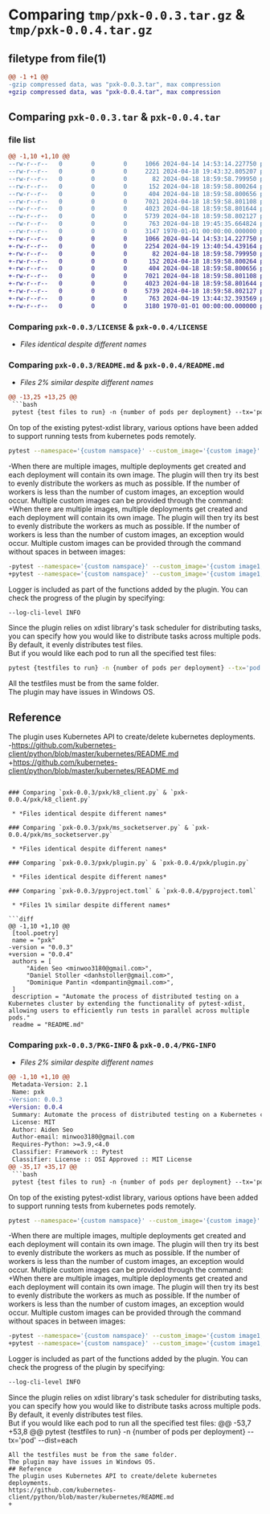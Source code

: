 # Comparing `tmp/pxk-0.0.3.tar.gz` & `tmp/pxk-0.0.4.tar.gz`

## filetype from file(1)

```diff
@@ -1 +1 @@
-gzip compressed data, was "pxk-0.0.3.tar", max compression
+gzip compressed data, was "pxk-0.0.4.tar", max compression
```

## Comparing `pxk-0.0.3.tar` & `pxk-0.0.4.tar`

### file list

```diff
@@ -1,10 +1,10 @@
--rw-r--r--   0        0        0     1066 2024-04-14 14:53:14.227750 pxk-0.0.3/LICENSE
--rw-r--r--   0        0        0     2221 2024-04-18 19:43:32.805207 pxk-0.0.3/README.md
--rw-r--r--   0        0        0       82 2024-04-18 18:59:58.799950 pxk-0.0.3/pxk/Constants.py
--rw-r--r--   0        0        0      152 2024-04-18 18:59:58.800264 pxk-0.0.3/pxk/__init__.py
--rw-r--r--   0        0        0      404 2024-04-18 18:59:58.800656 pxk-0.0.3/pxk/conftest.py
--rw-r--r--   0        0        0     7021 2024-04-18 18:59:58.801108 pxk-0.0.3/pxk/k8_client.py
--rw-r--r--   0        0        0     4023 2024-04-18 18:59:58.801644 pxk-0.0.3/pxk/ms_socketserver.py
--rw-r--r--   0        0        0     5739 2024-04-18 18:59:58.802127 pxk-0.0.3/pxk/plugin.py
--rw-r--r--   0        0        0      763 2024-04-18 19:45:35.664824 pxk-0.0.3/pyproject.toml
--rw-r--r--   0        0        0     3147 1970-01-01 00:00:00.000000 pxk-0.0.3/PKG-INFO
+-rw-r--r--   0        0        0     1066 2024-04-14 14:53:14.227750 pxk-0.0.4/LICENSE
+-rw-r--r--   0        0        0     2254 2024-04-19 13:40:54.439164 pxk-0.0.4/README.md
+-rw-r--r--   0        0        0       82 2024-04-18 18:59:58.799950 pxk-0.0.4/pxk/Constants.py
+-rw-r--r--   0        0        0      152 2024-04-18 18:59:58.800264 pxk-0.0.4/pxk/__init__.py
+-rw-r--r--   0        0        0      404 2024-04-18 18:59:58.800656 pxk-0.0.4/pxk/conftest.py
+-rw-r--r--   0        0        0     7021 2024-04-18 18:59:58.801108 pxk-0.0.4/pxk/k8_client.py
+-rw-r--r--   0        0        0     4023 2024-04-18 18:59:58.801644 pxk-0.0.4/pxk/ms_socketserver.py
+-rw-r--r--   0        0        0     5739 2024-04-18 18:59:58.802127 pxk-0.0.4/pxk/plugin.py
+-rw-r--r--   0        0        0      763 2024-04-19 13:44:32.393569 pxk-0.0.4/pyproject.toml
+-rw-r--r--   0        0        0     3180 1970-01-01 00:00:00.000000 pxk-0.0.4/PKG-INFO
```

### Comparing `pxk-0.0.3/LICENSE` & `pxk-0.0.4/LICENSE`

 * *Files identical despite different names*

### Comparing `pxk-0.0.3/README.md` & `pxk-0.0.4/README.md`

 * *Files 2% similar despite different names*

```diff
@@ -13,25 +13,25 @@
 ```bash
 pytest {test files to run} -n {number of pods per deployment} --tx='pod'
 ```
 On top of the existing pytest-xdist library, various options have been added to support running tests from kubernetes pods remotely.
 ```bash
 pytest --namespace='{custom namspace}' --custom_image='{custom image}' {test files to run} -n {number of pods per deployment} --tx='pod'
 ```
-When there are multiple images, multiple deployments get created and each deployment will contain its own image. The plugin will then try its best to evenly distribute the workers as much as possible. If the number of workers is less than the number of custom images, an exception would occur. Multiple custom images can be provided through the command:
+When there are multiple images, multiple deployments get created and each deployment will contain its own image. The plugin will then try its best to evenly distribute the workers as much as possible. If the number of workers is less than the number of custom images, an exception would occur. Multiple custom images can be provided through the command without spaces in between images:
 ```bash
-pytest --namespace='{custom namspace}' --custom_image='{custom image1, custom image1}' {test files to run} -n {number of pods per deployment} --tx='pod'
+pytest --namespace='{custom namspace}' --custom_image='{custom image1,custom image2}' {test files to run} -n {number of pods per deployment} --tx='pod'
 ```
 Logger is included as part of the functions added by the plugin. You can check the progress of the plugin by specifying:
 ```bash
 --log-cli-level INFO
 ```  
 Since the plugin relies on xdist library's task scheduler for distributing tasks, you can specify how you would like to distribute tasks across multiple pods. By default, it evenly distributes test files.  
 But if you would like each pod to run all the specified test files:
 ```bash
 pytest {testfiles to run} -n {number of pods per deployment} --tx='pod' --dist=each
 ```
 All the testfiles must be from the same folder.  
 The plugin may have issues in Windows OS.
 ## Reference
 The plugin uses Kubernetes API to create/delete kubernetes deployments.  
-https://github.com/kubernetes-client/python/blob/master/kubernetes/README.md
+https://github.com/kubernetes-client/python/blob/master/kubernetes/README.md
```

### Comparing `pxk-0.0.3/pxk/k8_client.py` & `pxk-0.0.4/pxk/k8_client.py`

 * *Files identical despite different names*

### Comparing `pxk-0.0.3/pxk/ms_socketserver.py` & `pxk-0.0.4/pxk/ms_socketserver.py`

 * *Files identical despite different names*

### Comparing `pxk-0.0.3/pxk/plugin.py` & `pxk-0.0.4/pxk/plugin.py`

 * *Files identical despite different names*

### Comparing `pxk-0.0.3/pyproject.toml` & `pxk-0.0.4/pyproject.toml`

 * *Files 1% similar despite different names*

```diff
@@ -1,10 +1,10 @@
 [tool.poetry]
 name = "pxk"
-version = "0.0.3"
+version = "0.0.4"
 authors = [
     "Aiden Seo <minwoo3180@gmail.com>", 
     "Daniel Stoller <danhstoller@gmail.com>", 
     "Dominique Pantin <dompantin@gmail.com>",
 ]
 description = "Automate the process of distributed testing on a Kubernetes cluster by extending the functionality of pytest-xdist, allowing users to efficiently run tests in parallel across multiple pods."
 readme = "README.md"
```

### Comparing `pxk-0.0.3/PKG-INFO` & `pxk-0.0.4/PKG-INFO`

 * *Files 2% similar despite different names*

```diff
@@ -1,10 +1,10 @@
 Metadata-Version: 2.1
 Name: pxk
-Version: 0.0.3
+Version: 0.0.4
 Summary: Automate the process of distributed testing on a Kubernetes cluster by extending the functionality of pytest-xdist, allowing users to efficiently run tests in parallel across multiple pods.
 License: MIT
 Author: Aiden Seo
 Author-email: minwoo3180@gmail.com
 Requires-Python: >=3.9,<4.0
 Classifier: Framework :: Pytest
 Classifier: License :: OSI Approved :: MIT License
@@ -35,17 +35,17 @@
 ```bash
 pytest {test files to run} -n {number of pods per deployment} --tx='pod'
 ```
 On top of the existing pytest-xdist library, various options have been added to support running tests from kubernetes pods remotely.
 ```bash
 pytest --namespace='{custom namspace}' --custom_image='{custom image}' {test files to run} -n {number of pods per deployment} --tx='pod'
 ```
-When there are multiple images, multiple deployments get created and each deployment will contain its own image. The plugin will then try its best to evenly distribute the workers as much as possible. If the number of workers is less than the number of custom images, an exception would occur. Multiple custom images can be provided through the command:
+When there are multiple images, multiple deployments get created and each deployment will contain its own image. The plugin will then try its best to evenly distribute the workers as much as possible. If the number of workers is less than the number of custom images, an exception would occur. Multiple custom images can be provided through the command without spaces in between images:
 ```bash
-pytest --namespace='{custom namspace}' --custom_image='{custom image1, custom image1}' {test files to run} -n {number of pods per deployment} --tx='pod'
+pytest --namespace='{custom namspace}' --custom_image='{custom image1,custom image2}' {test files to run} -n {number of pods per deployment} --tx='pod'
 ```
 Logger is included as part of the functions added by the plugin. You can check the progress of the plugin by specifying:
 ```bash
 --log-cli-level INFO
 ```  
 Since the plugin relies on xdist library's task scheduler for distributing tasks, you can specify how you would like to distribute tasks across multiple pods. By default, it evenly distributes test files.  
 But if you would like each pod to run all the specified test files:
@@ -53,7 +53,8 @@
 pytest {testfiles to run} -n {number of pods per deployment} --tx='pod' --dist=each
 ```
 All the testfiles must be from the same folder.  
 The plugin may have issues in Windows OS.
 ## Reference
 The plugin uses Kubernetes API to create/delete kubernetes deployments.  
 https://github.com/kubernetes-client/python/blob/master/kubernetes/README.md
+
```

